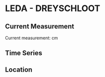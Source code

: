 # LEDA - DREYSCHLOOT

## Current Measurement

Current measurement: <Value topic="rivers/pegel-online/LEDA/DREYSCHLOOT/measurementValue"/> cm

## Time Series

<TimeSeries topic="rivers/pegel-online/LEDA/DREYSCHLOOT/measurementValue" period="week" />

## Location

<WorldMap>
  <Marker lat="53.17799362841171" lon="7.66914003439416" labelTopic="rivers/pegel-online/LEDA/DREYSCHLOOT" />
</WorldMap>

